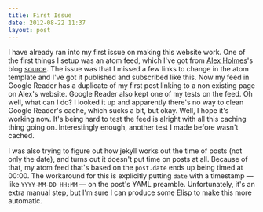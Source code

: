 ```yaml
---
title: First Issue
date: 2012-08-22 11:37
layout: post
---
```


I have already ran into my first issue on making this website work.
One of the first things I setup was an atom feed, which I've got from
[Alex Holmes](http://grepalex.com)'s blog
[source](https://github.com/alexholmes/blog). The issue was that I
missed a few links to change in the atom template and I've got it
published and subscribed like this. Now my feed in Google Reader has a
duplicate of my first post linking to a non existing page on Alex's
website. Google Reader also kept one of my tests on the feed. Oh well,
what can I do? I looked it up and apparently there's no way to clean
Google Reader's cache, which sucks a bit, but okay. Well, I hope it's
working now. It's being hard to test the feed is alright with all this
caching thing going on. Interestingly enough, another test I made
before wasn't cached.

I was also trying to figure out how jekyll works out the time of posts
(not only the date), and turns out it doesn't put time on posts at
all. Because of that, my atom feed that's based on the `post.date`
ends up being timed at 00:00. The workaround for this is explicitly
putting `date` with a timestamp &mdash; like `YYYY-MM-DD HH:MM`
&mdash; on the post's YAML preamble. Unfortunately, it's an extra
manual step, but I'm sure I can produce some Elisp to make this more
automatic.
